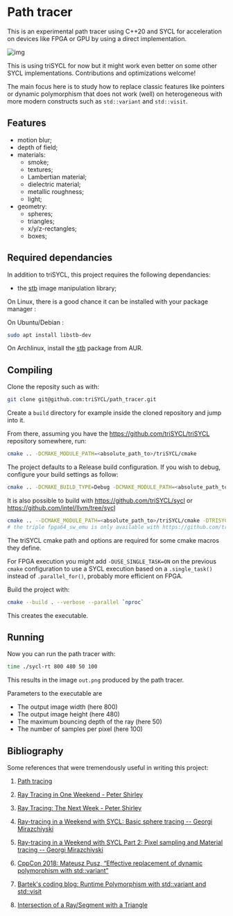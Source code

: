 # Path tracer

This is an experimental path tracer using C++20 and SYCL for
acceleration on devices like FPGA or GPU by using a direct
implementation.

![img](doc/SmokeSphere.jpg)

This is using triSYCL for now but it might work even better on some
other SYCL implementations. Contributions and optimizations welcome!

The main focus here is to study how to replace classic features like pointers or
dynamic polymorphism that does not work (well) on heterogeneous with
more modern constructs such as `std::variant` and `std::visit`.

## Features

- motion blur;
- depth of field;
- materials:
  - smoke;
  - textures;
  - Lambertian material;
  - dielectric material;
  - metallic roughness;
  - light;
- geometry:
  - spheres;
  - triangles;
  - x/y/z-rectangles;
  - boxes;

## Required dependancies

In addition to triSYCL, this project requires the following dependancies:

 - the [stb](https://github.com/nothings/stb) image manipulation library;

On Linux, there is a good chance it can be installed with your package
manager :

On Ubuntu/Debian :

```sh
sudo apt install libstb-dev
```

On Archlinux, install the [stb](https://aur.archlinux.org/packages/stb) package from AUR.

## Compiling

Clone the reposity such as with:
```sh
git clone git@github.com:triSYCL/path_tracer.git
```

Create a `build` directory for example inside the cloned repository
and jump into it.

From there, assuming you have the https://github.com/triSYCL/triSYCL
repository somewhere, run:
```sh
cmake .. -DCMAKE_MODULE_PATH=<absolute_path_to>/triSYCL/cmake
```

The project defaults to a Release build configuration.
If you wish to debug, configure your build settings as follow:

```sh
cmake .. -DCMAKE_BUILD_TYPE=Debug -DCMAKE_MODULE_PATH=<absolute_path_to>/triSYCL/cmake
```

It is also possible to build with https://github.com/triSYCL/sycl or https://github.com/intel/llvm/tree/sycl
```sh
cmake .. --DCMAKE_MODULE_PATH=<absolute_path_to>/triSYCL/cmake -DTRISYCL_OPENMP=OFF -DSYCL_CXX_COMPILER=<path_to_sycl_build>/bin/clang++ -DSYCL_DEVICE_TRIPLE=fpga64_sw_emu
# the triple fpga64_sw_emu is only available with https://github.com/triSYCL/sycl
```

The triSYCL cmake path and options are required for some cmake macros they define.

For FPGA execution you might add `-DUSE_SINGLE_TASK=ON` on the
previous `cmake` configuration to use a SYCL execution based on a
`.single_task()` instead of `.parallel_for()`, probably more efficient
on FPGA.

Build the project with:
```sh
cmake --build . --verbose --parallel `nproc`
```
This creates the executable.

## Running

Now you can run the path tracer with:
```sh
time ./sycl-rt 800 480 50 100
```
This results in the image ``out.png`` produced by the path tracer.

Parameters to the executable are 

+ The output image width (here 800)
+ The output image height (here 480)
+ The maximum bouncing depth of the ray (here 50)
+ The number of samples per pixel (here 100)


## Bibliography

Some references that were tremendously useful in writing this project:

1. [Path tracing](https://en.wikipedia.org/wiki/Path_tracing)

2. [Ray Tracing in One Weekend - Peter
Shirley](https://raytracing.github.io/books/RayTracingInOneWeekend.html)

3. [Ray Tracing: The Next Week - Peter
Shirley](https://raytracing.github.io/books/RayTracingTheNextWeek.html)

4. [Ray-tracing in a Weekend with SYCL: Basic sphere tracing -- Georgi
Mirazchiyski](https://www.codeplay.com/portal/blogs/2020/05/19/ray-tracing-in-a-weekend-with-sycl-basic-sphere-tracing.html)

5. [Ray-tracing in a Weekend with SYCL Part 2: Pixel sampling and
   Material tracing -- Georgi
   Mirazchiyski](https://www.codeplay.com/portal/blogs/2020/06/19/ray-tracing-in-a-weekend-with-sycl-part-2-pixel-sampling-and-material-tracing.html)

6. [CppCon 2018: Mateusz Pusz, “Effective replacement of dynamic
    polymorphism with
    std::variant”](https://www.youtube.com/watch?v=gKbORJtnVu8)

7. [Bartek's coding blog: Runtime Polymorphism with std::variant and
   std::visit](https://www.bfilipek.com/2020/04/variant-virtual-polymorphism.html)

8. [Intersection of a Ray/Segment with a
   Triangle](http://geomalgorithms.com/a06-_intersect-2.html)

